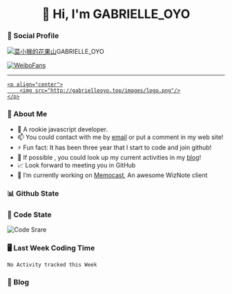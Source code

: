 <h1 align="center">👋 Hi, I'm GABRIELLE_OYO</h1>

### 📌 Social Profile 

[![菜小猴的花果山](http://gabrielleoyo.top/images/logo.png)](http://gabrielleoyo.top/)GABRIELLE_OYO

[![WeiboFans](https://img.shields.io/badge/dynamic/json?color=%23E6162D&label=WeiboFollowers&query=%24.data.totalSubs&url=https%3A%2F%2Fapi.spencerwoo.com%2Fsubstats%2F%3Fsource%3Dweibo%26queryKey%3D5201023153)](https://weibo.com/u/5239130272)

---

<a href="https://github.com/linonetwo">

    <p align="center">
        <img src="http://gabrielleoyo.top/images/logo.png"/>
    </p>
</a>

### 👦 About Me

- 🌱 A rookie javascript developer.
- 📫 You could contact with me by [email](gabrielleoyo@gmail.com) or put a comment in my web site!
-  ⚡  Fun fact: It has been three year that I start to code and join github!
- 🎉 If possible , you could look up my current activities in my [blog](http://gabrielleoyo.top)!
- 📈 Look forward to meeting you in GitHub
- 🔭 I’m currently working on [Memocast](https://github.com), An awesome WizNote client

### 📊 Github State



### 📶 Code State

![Code Srare](https://github-readme-stats.vercel.app/api/top-langs/?username=TankNee&layout=compact&hide_border=true&title_color=a0a9af)

### 🖥 Last Week Coding Time

<!--START_SECTION:waka-->

```text
No Activity tracked this Week
```
<!--END_SECTION:waka-->

### 📕 Blog

<!-- BLOG-POST-LIST:START -->


<!-- BLOG-POST-LIST:END -->
